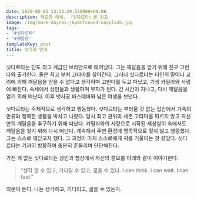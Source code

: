 ```yaml
---
date: 2020-05-05 13:33:29.550000+00:00
description: 헤르만 헤세, 『싯다르타』를 읽고
image: /img/mark-daynes-j6p8nfceus4-unsplash.jpg
tags:
- '#싯다르타'
- '#깨달음'
templateKey: post
title: 생각과 인내
---
```


싯다르타는 인도 최고 계급인 브라만으로 태어났다. 그는 깨달음을 얻기 위해 친구 고빈다와 출가한다. 둘은 최고 부처 고타마를 찾아간다. 그러나 싯다르타는 타인의 말이나 교리에 의해 깨달음을 얻을 수 없다고 생각하며 고빈다를 두고 떠났고, 기생 카밀라와 사랑에 빠진다. 속세에서 상인들과 생활하며 부자가 된다. 긴 시간이 지나고, 다시 깨달음을 얻기 위해 떠난다. 이후 뱃사공 바스데바와 남은 여생을 보낸다.

싯다르타는 주체적으로 생각하고 행동했다. 싯다르타는 부러울 것 없는 집안에서 가족의 만류와 행복한 생활을 박차고 나왔다. 당시 최고 권위의 세존 고타마를 따르지 않고 자신만의 깨달음을 추구하기 위해 떠났다. 카밀라와의 사랑으로 시작된 세상살이 속에서도 깨달음을 찾기 위해 다시 떠난다. 계속해서 주변 환경에 맹목적으로 젖지 않고 행동했다. 그는 스스로 깨닫고자 했다. 그 과정이 마치 스스로에게 귀를 기울이는 것 같았다. 싯다르타는 기꺼이 방황하며 충분히 흔들리며 단단해진다. 

가진 게 없는 싯다르타는 상인과 협상에서 자신의 쓸모를 아래와 같이 이야기한다.

> “생각 할 수 있고, 기다릴 수 있고, 굶을 수 있다. I can think. I can wait. I can fast.”

의문이 든다. 나는 생각하고, 기다리고, 굶을 수 있는가.
